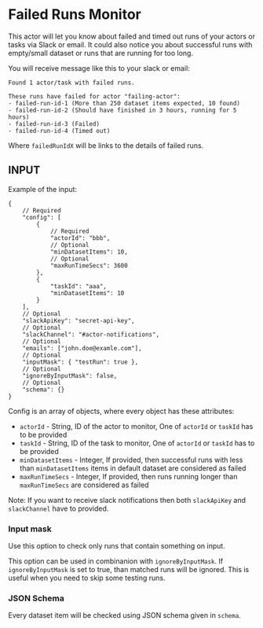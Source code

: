 # Failed Runs Monitor

This actor will let you know about failed and timed out runs of your actors or tasks via Slack or email. It could also notice you about successful runs with empty/small dataset or runs that are running for too long.

You will receive message like this to your slack or email:
```
Found 1 actor/task with failed runs.

These runs have failed for actor "failing-actor":
- failed-run-id-1 (More than 250 dataset items expected, 10 found)
- failed-run-id-2 (Should have finished in 3 hours, running for 5 hours)
- failed-run-id-3 (Failed)
- failed-run-id-4 (Timed out)
```

Where `failedRunIdX` will be links to the details of failed runs.

## INPUT

Example of the input:

```
{
    // Required
    "config": [
        {
            // Required
            "actorId": "bbb",
            // Optional
            "minDatasetItems": 10,
            // Optional
            "maxRunTimeSecs": 3600
        },
        {
            "taskId": "aaa",
            "minDatasetItems": 10
        }
    ],
    // Optional
    "slackApiKey": "secret-api-key",
    // Optional
    "slackChannel": "#actor-notifications",
    // Optional
    "emails": ["john.doe@examle.com"],
    // Optional
    "inputMask": { "testRun": true },
    // Optional
    "ignoreByInputMask": false,
    // Optional
    "schema": {}
}
```

Config is an array of objects, where every object has these attributes:
- `actorId` - String, ID of the actor to monitor, One of `actorId` or `taskId` has to be provided
- `taskId` - String, ID of the task to monitor, One of `actorId` or `taskId` has to be provided
- `minDatasetItems` - Integer, If provided, then successful runs with less than `minDatasetItems` items in default dataset are considered as failed
- `maxRunTimeSecs` - Integer, If provided, then runs running longer than `maxRunTimeSecs` are considered as failed

Note: If you want to receive slack notifications then both `slackApiKey` and `slackChannel` have to provided.

### Input mask

Use this option to check only runs that contain something on input.

This option can be used in combinanion with `ignoreByInputMask`. If `ignoreByInputMask` is set to true, than matched runs will be ignored. This is useful when you need to skip some testing runs.

### JSON Schema

Every dataset item will be checked using JSON schema given in `schema`.
